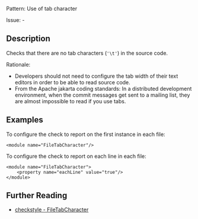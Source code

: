 Pattern: Use of tab character

Issue: -

## Description

Checks that there are no tab characters (`'\t'`) in the source code. 

Rationale: 

  - Developers should not need to configure the tab width of their text editors in order to be able to read source code. 
  - From the Apache jakarta coding standards: In a distributed development environment, when the commit messages get sent to a mailing list, they are almost impossible to read if you use tabs. 

## Examples

To configure the check to report on the first instance in each file: 
    
    
    <module name="FileTabCharacter"/>
            

To configure the check to report on each line in each file: 
    
    
    <module name="FileTabCharacter">
        <property name="eachLine" value="true"/>
    </module>

## Further Reading

* [checkstyle - FileTabCharacter](http://checkstyle.sourceforge.net/config_whitespace.html#FileTabCharacter)
